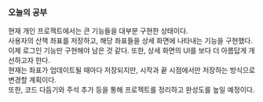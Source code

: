 ### 오늘의 공부

현재 개인 프로젝트에서는 큰 기능들을 대부분 구현한 상태이다.<br>
사용자의 산책 좌표를 저장하고, 해당 좌표들을 상세 화면에 나타내는 기능을 구현했다.<br>
이제 로그인 기능만 구현해야 남은 것 같다. 또한, 상세 화면의 UI를 보다 더 아름답게 개선하고자 한다.<br>
현재는 좌표가 업데이트될 때마다 저장되지만, 시작과 끝 시점에서만 저장하는 방식으로 변경할 계획이다.<br>
또한, 코드 다듬기와 주석 추가 등을 통해 프로젝트를 정리하고 완성도를 높일 예정이다.<br>

